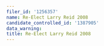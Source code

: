 ```yaml
---
filer_id: '1256357'
name: Re-Elect Larry Reid 2008
candidate_controlled_id: '1387905'
data_warning: 
title: Re-Elect Larry Reid 2008
---
```

